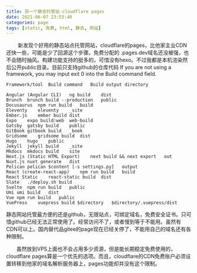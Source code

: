 ```yaml
---
title: 另一个静态托管站-cloudflare pages
date: 2021-06-07 23:53:40
categories: page 
tags: [static, 免费, html, 静态, 网站]
---
```

&emsp;&emsp; 新发现个好用的静态站点托管网站，cloudflare的pages，比他家主业CDN还快一些，可能是少了回源这个步骤。免费分配的 .pages.dev域名还没被强，也不会随时抽风。构建功能支持的挺多的，可惜没有hexo。不过我都是本机渲染然后公开public目录。目前只支持github的仓库代码
If you are not using a framework, you may input exit 0 into the Build command field.
<!--more-->

```
Framework/tool	Build command	Build output directory

Angular (Angular CLI)	ng build	dist
Brunch	brunch build --production	public
Docusaurus	npm run build	build
Eleventy	eleventy	_site
Ember.js	ember build	dist
Expo	expo build:web	web-build
Gatsby	gatsby build	public
GitBook	gitbook build	_book
Gridsome	gridsome build	dist
Hugo	hugo	public
Jekyll	jekyll build	_site
Mkdocs	mkdocs build	site
Next.js (Static HTML Export)	next build && next export	out
Nuxt.js	nuxt generate	dist
Pelican	pelican $content [-s settings.py]	output
React (create-react-app)	npm run build	build
React Static	react-static build	dist
Slate	./deploy.sh	build
Svelte	npm run build	public
Umi	umi build	dist
Vue	npm run build	public
VuePress	vuepress build $directory	$directory/.vuepress/dist	
```
静态网站托管最方便的还是github，无限站点，可绑定域名，免费安全证书。只可惜github已经无法正常使用了。经常访问不了，或者慢到等于不能用。虽然有CDN可以上。国内替代品gitee的page现在已经关停了，不能用自己的域名还有各种限制。
</br>

&emsp;&emsp;虽然放到VPS上面也不会占用多少资源，但是能长期稳定免费使用的，cloudflare pages算是一个优先的选项。而且，cloudflare的CDN免费账户必须设置转移到他家的域名解析服务器上，pages功能却并没有这个限制。</br>

&emsp;&emsp;   </br>






